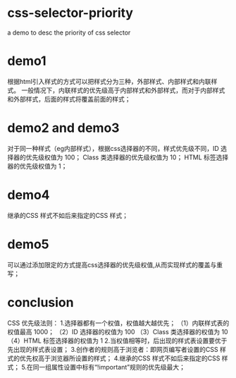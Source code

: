 # css-selector-priority
a demo to desc the priority of css selector

# demo1
根据html引入样式的方式可以把样式分为三种，外部样式、内部样式和内联样式。
一般情况下，内联样式的优先级高于内部样式和外部样式，而对于内部样式和外部样式，后面的样式将覆盖前面的样式；

# demo2 and demo3
  对于同一种样式（eg内部样式），根据css选择器的不同，样式优先级不同，ID 选择器的优先级权值为 100；
  Class 类选择器的优先级权值为 10；
  HTML 标签选择器的优先级权值为 1；

# demo4
   继承的CSS 样式不如后来指定的CSS 样式；

# demo5
   可以通过添加限定的方式提高css选择器的优先级权值,从而实现样式的覆盖与重写；
# conclusion
CSS 优先级法则：
    1.选择器都有一个权值，权值越大越优先；
         （1）内联样式表的权值最高 1000；
         （2）ID 选择器的权值为 100
         （3）Class 类选择器的权值为 10
         （4）HTML 标签选择器的权值为 1
    2.当权值相等时，后出现的样式表设置要优于先出现的样式表设置；
    3.创作者的规则高于浏览者：即网页编写者设置的CSS 样式的优先权高于浏览器所设置的样式；
    4.继承的CSS 样式不如后来指定的CSS 样式；
    5.在同一组属性设置中标有“!important”规则的优先级最大；